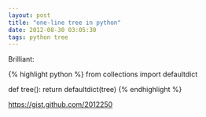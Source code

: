 ```yaml
---
layout: post
title: "one-line tree in python"
date: 2012-08-30 03:05:30
tags: python tree
---
```


</p>
Brilliant:

{% highlight python %}
from collections import defaultdict

def tree(): return defaultdict(tree)
{% endhighlight %}
</p>

<p>
<a href="https://gist.github.com/2012250">https://gist.github.com/2012250</a><p>
